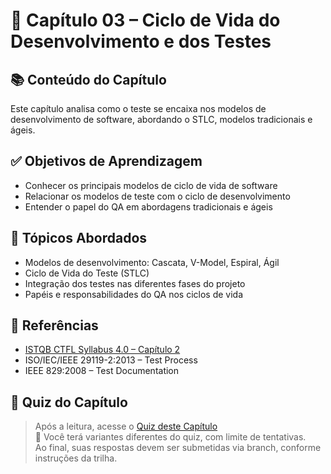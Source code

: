 # 📘 Capítulo 03 – Ciclo de Vida do Desenvolvimento e dos Testes

## 📚 Conteúdo do Capítulo

Este capítulo analisa como o teste se encaixa nos modelos de desenvolvimento de software, abordando o STLC, modelos tradicionais e ágeis.

## ✅ Objetivos de Aprendizagem

- Conhecer os principais modelos de ciclo de vida de software  
- Relacionar os modelos de teste com o ciclo de desenvolvimento  
- Entender o papel do QA em abordagens tradicionais e ágeis  

## 📌 Tópicos Abordados

- Modelos de desenvolvimento: Cascata, V-Model, Espiral, Ágil  
- Ciclo de Vida do Teste (STLC)  
- Integração dos testes nas diferentes fases do projeto  
- Papéis e responsabilidades do QA nos ciclos de vida  

## 🔗 Referências

- [ISTQB CTFL Syllabus 4.0 – Capítulo 2](https://bstqb.online/files/syllabus_ctfl_4.0br.pdf)  
- ISO/IEC/IEEE 29119-2:2013 – Test Process  
- IEEE 829:2008 – Test Documentation  

## 📝 Quiz do Capítulo

> Após a leitura, acesse o [Quiz deste Capítulo](./quiz/quiz-perguntas.json)  
🧠 Você terá variantes diferentes do quiz, com limite de tentativas.  
Ao final, suas respostas devem ser submetidas via branch, conforme instruções da trilha.